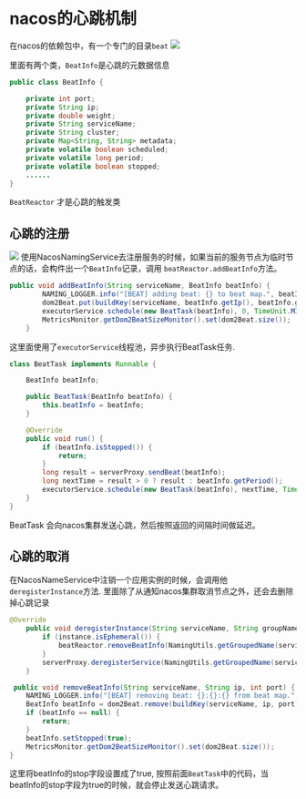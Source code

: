 # nacos的心跳机制

在nacos的依赖包中，有一个专门的目录`beat`
![](https://tva1.sinaimg.cn/large/007S8ZIlly1gj8ij63wtkj30kh0bgq51.jpg)

里面有两个类，`BeatInfo`是心跳的元数据信息
```java
public class BeatInfo {

    private int port;
    private String ip;
    private double weight;
    private String serviceName;
    private String cluster;
    private Map<String, String> metadata;
    private volatile boolean scheduled;
    private volatile long period;
    private volatile boolean stopped;
    ......
}
```

`BeatReactor` 才是心跳的触发类


## 心跳的注册
![](https://tva1.sinaimg.cn/large/007S8ZIlly1gj8ip9zk86j30vz0g6420.jpg)
使用NacosNamingService去注册服务的时候，如果当前的服务节点为临时节点的话，会构件出一个`BeatInfo`记录，调用 `beatReactor.addBeatInfo`方法。

```java
public void addBeatInfo(String serviceName, BeatInfo beatInfo) {
        NAMING_LOGGER.info("[BEAT] adding beat: {} to beat map.", beatInfo);
        dom2Beat.put(buildKey(serviceName, beatInfo.getIp(), beatInfo.getPort()), beatInfo);
        executorService.schedule(new BeatTask(beatInfo), 0, TimeUnit.MILLISECONDS);
        MetricsMonitor.getDom2BeatSizeMonitor().set(dom2Beat.size());
    }
```

这里面使用了`executorService`线程池，异步执行BeatTask任务.
```java
class BeatTask implements Runnable {

    BeatInfo beatInfo;

    public BeatTask(BeatInfo beatInfo) {
        this.beatInfo = beatInfo;
    }

    @Override
    public void run() {
        if (beatInfo.isStopped()) {
            return;
        }
        long result = serverProxy.sendBeat(beatInfo);
        long nextTime = result > 0 ? result : beatInfo.getPeriod();
        executorService.schedule(new BeatTask(beatInfo), nextTime, TimeUnit.MILLISECONDS);
    }
}
```
BeatTask 会向nacos集群发送心跳，然后按照返回的间隔时间做延迟。


## 心跳的取消
在NacosNameService中注销一个应用实例的时候，会调用他`deregisterInstance`方法.
里面除了从通知nacos集群取消节点之外，还会去删除掉心跳记录
```java
@Override
    public void deregisterInstance(String serviceName, String groupName, Instance instance) throws NacosException {
        if (instance.isEphemeral()) {
            beatReactor.removeBeatInfo(NamingUtils.getGroupedName(serviceName, groupName), instance.getIp(), instance.getPort());
        }
        serverProxy.deregisterService(NamingUtils.getGroupedName(serviceName, groupName), instance);
    }
```

```java
 public void removeBeatInfo(String serviceName, String ip, int port) {
    NAMING_LOGGER.info("[BEAT] removing beat: {}:{}:{} from beat map.", serviceName, ip, port);
    BeatInfo beatInfo = dom2Beat.remove(buildKey(serviceName, ip, port));
    if (beatInfo == null) {
        return;
    }
    beatInfo.setStopped(true);
    MetricsMonitor.getDom2BeatSizeMonitor().set(dom2Beat.size());
}
```

这里将beatInfo的stop字段设置成了true, 按照前面`BeatTask`中的代码，当beatInfo的stop字段为true的时候，就会停止发送心跳请求。

